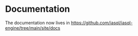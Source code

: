 # Documentation

The documentation now lives in https://github.com/iasql/iasql-engine/tree/main/site/docs